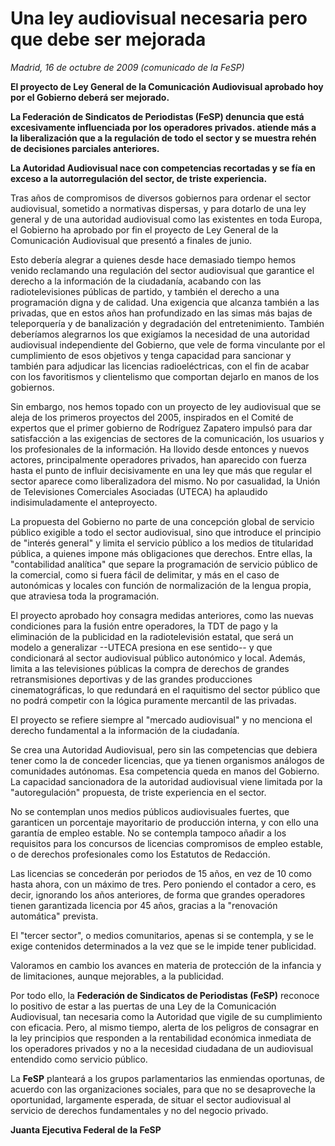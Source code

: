 # Una ley audiovisual necesaria pero que debe ser mejorada

*Madrid, 16 de octubre de 2009 (comunicado de la FeSP)*

**El proyecto de Ley General de la Comunicación Audiovisual aprobado hoy por el Gobierno deberá ser mejorado.**

**La Federación de Sindicatos de Periodistas (FeSP) denuncia que está excesivamente influenciada por los operadores privados. atiende más a la liberalización que a la regulación de todo el sector y se muestra rehén de decisiones parciales anteriores.**

**La Autoridad Audiovisual nace con competencias recortadas y se fía en exceso a la autorregulación del sector, de triste experiencia.**

Tras años de compromisos de diversos gobiernos para ordenar el sector audiovisual, sometido a normativas dispersas, y para dotarlo de una ley general y de una autoridad audiovisual como las existentes en toda Europa, el Gobierno ha aprobado por fin el proyecto de Ley General de la Comunicación Audiovisual que presentó a finales de junio.

Esto debería alegrar a quienes desde hace demasiado tiempo hemos venido reclamando una regulación del sector audiovisual que garantice el derecho a la información de la ciudadanía, acabando con las radiotelevisiones públicas de partido, y también el derecho a una programación digna y de calidad. Una exigencia que alcanza también a las privadas, que en estos años han profundizado en las simas más bajas de teleporquería y de banalización y degradación del entretenimiento. También deberíamos alegrarnos los que exigíamos la necesidad de una autoridad audiovisual independiente del Gobierno, que vele de forma vinculante por el cumplimiento de esos objetivos y tenga capacidad para sancionar y también para adjudicar las licencias radioeléctricas, con el fin de acabar con los favoritismos y clientelismo que comportan dejarlo en manos de los gobiernos.

Sin embargo, nos hemos topado con un proyecto de ley audiovisual que se aleja de los primeros proyectos del 2005, inspirados en el Comité de expertos que el primer gobierno de Rodríguez Zapatero impulsó para dar satisfacción a las exigencias de sectores de la comunicación, los usuarios y los profesionales de la información. Ha llovido desde entonces y nuevos actores, principalmente operadores privados, han aparecido con fuerza hasta el punto de influir decisivamente en una ley que más que regular el sector aparece como liberalizadora del mismo. No por casualidad, la Unión de Televisiones Comerciales Asociadas (UTECA) ha aplaudido indisimuladamente el anteproyecto.

La propuesta del Gobierno no parte de una concepción global de servicio público exigible a todo el sector audiovisual, sino que introduce el principio de "interés general" y limita el servicio público a los medios de titularidad pública, a quienes impone más obligaciones que derechos. Entre ellas, la "contabilidad analítica" que separe la programación de servicio público de la comercial, como si fuera fácil de delimitar, y más en el caso de autonómicas y locales con función de normalización de la lengua propia, que atraviesa toda la programación.

El proyecto aprobado hoy consagra medidas anteriores, como las nuevas condiciones para la fusión entre operadores, la TDT de pago y la eliminación de la publicidad en la radiotelevisión estatal, que será un modelo a generalizar --UTECA presiona en ese sentido-- y que condicionará al sector audiovisual público autonómico y local. Además, limita a las televisiones públicas la compra de derechos de grandes retransmisiones deportivas y de las grandes producciones cinematográficas, lo que redundará en el raquitismo del sector público que no podrá competir con la lógica puramente mercantil de las privadas.

El proyecto se refiere siempre al "mercado audiovisual" y no menciona el derecho fundamental a la información de la ciudadanía.

Se crea una Autoridad Audiovisual, pero sin las competencias que debiera tener como la de conceder licencias, que ya tienen organismos análogos de comunidades autónomas. Esa competencia queda en manos del Gobierno. La capacidad sancionadora de la autoridad audiovisual viene limitada por la "autoregulación" propuesta, de triste experiencia en el sector.

No se contemplan unos medios públicos audiovisuales fuertes, que garanticen un porcentaje mayoritario de producción interna, y con ello una garantía de empleo estable. No se contempla tampoco añadir a los requisitos para los concursos de licencias compromisos de empleo estable, o de derechos profesionales como los Estatutos de Redacción.

Las licencias se concederán por periodos de 15 años, en vez de 10 como hasta ahora, con un máximo de tres. Pero poniendo el contador a cero, es decir, ignorando los años anteriores, de forma que grandes operadores tienen garantizada licencia por 45 años, gracias a la "renovación automática" prevista.

El "tercer sector", o medios comunitarios, apenas si se contempla, y se le exige contenidos determinados a la vez que se le impide tener publicidad.

Valoramos en cambio los avances en materia de protección de la infancia y de limitaciones, aunque mejorables, a la publicidad.

Por todo ello, la **Federación de Sindicatos de Periodistas (FeSP)** reconoce lo positivo de estar a las puertas de una Ley de la Comunicación Audiovisual, tan necesaria como la Autoridad que vigile de su cumplimiento con eficacia. Pero, al mismo tiempo, alerta de los peligros de consagrar en la ley principios que responden a la rentabilidad económica inmediata de los operadores privados y no a la necesidad ciudadana de un audiovisual entendido como servicio público.

La **FeSP** planteará a los grupos parlamentarios las enmiendas oportunas, de acuerdo con las organizaciones sociales, para que no se desaproveche la oportunidad, largamente esperada, de situar el sector audiovisual al servicio de derechos fundamentales y no del negocio privado.

**Juanta Ejecutiva Federal de la FeSP**

